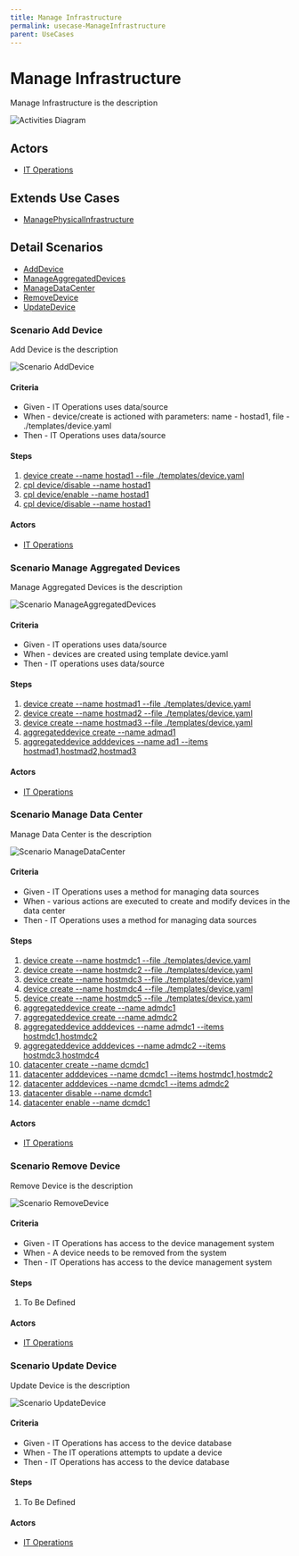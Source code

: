 ```yaml
---
title: Manage Infrastructure
permalink: usecase-ManageInfrastructure
parent: UseCases
---
```

# Manage Infrastructure

Manage Infrastructure is the description

![Activities Diagram](./activities.png)

## Actors

* [IT Operations](actor-itops)





## Extends Use Cases

* [ManagePhysicalInfrastructure](usecase-ManagePhysicalInfrastructure)







## Detail Scenarios

* [AddDevice](#scenario-AddDevice)
* [ManageAggregatedDevices](#scenario-ManageAggregatedDevices)
* [ManageDataCenter](#scenario-ManageDataCenter)
* [RemoveDevice](#scenario-RemoveDevice)
* [UpdateDevice](#scenario-UpdateDevice)



### Scenario Add Device

Add Device is the description

![Scenario AddDevice](./AddDevice.png)
#### Criteria

* Given - IT Operations uses data/source
* When - device/create is actioned with parameters: name - hostad1, file - ./templates/device.yaml
* Then - IT Operations uses data/source

#### Steps
1. [device create --name hostad1 --file ./templates/device.yaml](#action-device-create)
1. [cpl device/disable --name hostad1](#action-cpl-device-disable)
1. [cpl device/enable --name hostad1](#action-cpl-device-enable)
1. [cpl device/disable --name hostad1](#action-cpl-device-disable)

#### Actors

* [IT Operations](actor-itops)



### Scenario Manage Aggregated Devices

Manage Aggregated Devices is the description

![Scenario ManageAggregatedDevices](./ManageAggregatedDevices.png)
#### Criteria

* Given - IT operations uses data/source
* When - devices are created using template device.yaml
* Then - IT operations uses data/source

#### Steps
1. [device create --name hostmad1 --file ./templates/device.yaml](#action-device-create)
1. [device create --name hostmad2 --file ./templates/device.yaml](#action-device-create)
1. [device create --name hostmad3 --file ./templates/device.yaml](#action-device-create)
1. [aggregateddevice create --name admad1](#action-aggregateddevice-create)
1. [aggregateddevice adddevices --name ad1 --items hostmad1,hostmad2,hostmad3](#action-aggregateddevice-adddevices)

#### Actors

* [IT Operations](actor-itops)



### Scenario Manage Data Center

Manage Data Center is the description

![Scenario ManageDataCenter](./ManageDataCenter.png)
#### Criteria

* Given - IT Operations uses a method for managing data sources
* When - various actions are executed to create and modify devices in the data center
* Then - IT Operations uses a method for managing data sources

#### Steps
1. [device create --name hostmdc1 --file ./templates/device.yaml](#action-device-create)
1. [device create --name hostmdc2 --file ./templates/device.yaml](#action-device-create)
1. [device create --name hostmdc3 --file ./templates/device.yaml](#action-device-create)
1. [device create --name hostmdc4 --file ./templates/device.yaml](#action-device-create)
1. [device create --name hostmdc5 --file ./templates/device.yaml](#action-device-create)
1. [aggregateddevice create --name admdc1](#action-aggregateddevice-create)
1. [aggregateddevice create --name admdc2](#action-aggregateddevice-create)
1. [aggregateddevice adddevices --name admdc1 --items hostmdc1,hostmdc2](#action-aggregateddevice-adddevices)
1. [aggregateddevice adddevices --name admdc2 --items hostmdc3,hostmdc4](#action-aggregateddevice-adddevices)
1. [datacenter create --name dcmdc1](#action-datacenter-create)
1. [datacenter adddevices --name dcmdc1 --items hostmdc1,hostmdc2](#action-datacenter-adddevices)
1. [datacenter adddevices --name dcmdc1 --items admdc2](#action-datacenter-adddevices)
1. [datacenter disable --name dcmdc1](#action-datacenter-disable)
1. [datacenter enable --name dcmdc1](#action-datacenter-enable)

#### Actors

* [IT Operations](actor-itops)



### Scenario Remove Device

Remove Device is the description

![Scenario RemoveDevice](./RemoveDevice.png)
#### Criteria

* Given - IT Operations has access to the device management system
* When - A device needs to be removed from the system
* Then - IT Operations has access to the device management system

#### Steps
1. To Be Defined

#### Actors

* [IT Operations](actor-itops)



### Scenario Update Device

Update Device is the description

![Scenario UpdateDevice](./UpdateDevice.png)
#### Criteria

* Given - IT Operations has access to the device database
* When - The IT operations attempts to update a device
* Then - IT Operations has access to the device database

#### Steps
1. To Be Defined

#### Actors

* [IT Operations](actor-itops)




